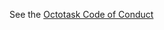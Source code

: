 See the [Octotask Code of Conduct](https://github.com/octotask/octotask/blob/master/CODE_OF_CONDUCT.md)

